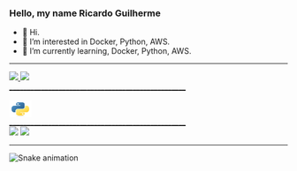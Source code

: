 ### Hello, my name Ricardo Guilherme

- 👋 Hi.
- 👀 I’m interested in Docker, Python, AWS.
- 🌱 I’m currently learning, Docker, Python, AWS.
__________________________________________________

<div>
  <a href="https://github.com/rcdjh">
    <img height="150em" src="https://github-readme-stats.vercel.app/api?username=rcdjh&show_icons=true&theme=highcontrast&include_all_commits=true&count_private=true"/>
    <img height="150em" src="https://github-readme-stats.vercel.app/api/top-langs/?username=rcdjh&layout=compact&langs_count=7&theme=highcontrast"/>
</div>
__________________________________________________
  
 <div>
<div style="display: inline_block"><br>
   <img align="center" alt="Jh-Python" height="30" width="40" src="https://raw.githubusercontent.com/devicons/devicon/master/icons/python/python-original.svg">
</div>
__________________________________________________
 
<div> 
<a href="https://www.linkedin.com/in/rcdguilherme88" target="_blank"><img src="https://img.shields.io/badge/-LinkedIn-%230077B5?style=for-the-badge&logo=linkedin&logoColor=white" target="_blank"></a>     
<a href="https://mail.google.com/mail/u/0/?tab=mm#inbox" target="_blank"><img src="https://img.shields.io/badge/Gmail-D14836?style=for-the-badge&logo=gmail&logoColor=white" target="_blank"></a> 
  
    
</div>

 
__________________________________________________
  
![Snake animation](https://github.com/rcdjh/rcdjh/blob/output/github-contribution-grid-snake.svg)
